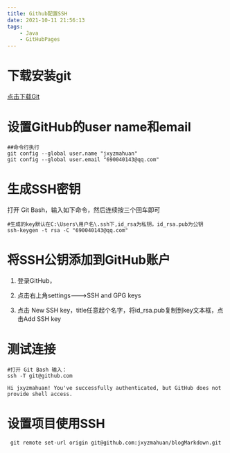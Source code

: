 ```yaml
---
title: Github配置SSH
date: 2021-10-11 21:56:13
tags:
    - Java
    - GitHubPages
---
```


# 下载安装git

[点击下载Git](https://git-scm.com/download/win)

# 设置GitHub的user name和email

```
##命令行执行
git config --global user.name "jxyzmahuan" 
git config --global user.email "690040143@qq.com"
```

# 生成SSH密钥

打开 Git Bash，输入如下命令，然后连续按三个回车即可

```
#生成的key默认在C:\Users\用户名\.ssh下,id_rsa为私钥，id_rsa.pub为公钥
ssh-keygen -t rsa -C "690040143@qq.com"
```

# 将SSH公钥添加到GitHub账户

1. 登录GitHub，

2. 点击右上角settings--->SSH and GPG keys

3. 点击 New  SSH key，title任意起个名字，将id_rsa.pub复制到key文本框，点击Add SSH key

# 测试连接

```
#打开 Git Bash 输入：
ssh -T git@github.com

Hi jxyzmahuan! You've successfully authenticated, but GitHub does not provide shell access.
```

# 设置项目使用SSH

```
 git remote set-url origin git@github.com:jxyzmahuan/blogMarkdown.git
```

